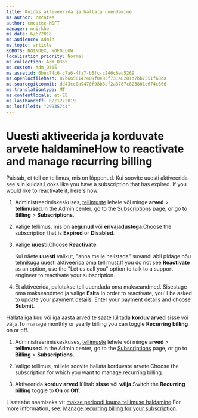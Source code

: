 ```yaml
---
title: Kuidas aktiveerida ja hallata uuendamine
ms.author: cmcatee
author: cmcatee-MSFT
manager: mnirkhe
ms.date: 6/6/2018
ms.audience: Admin
ms.topic: article
ROBOTS: NOINDEX, NOFOLLOW
localization_priority: Normal
ms.collection: Adm_O365
ms.custom: Adm_O365
ms.assetid: 6bec74c6-c7a6-4fa7-b5fc-c246c6ec5269
ms.openlocfilehash: 07b6656147409f0e85f731a8201d7bb7551f68da
ms.sourcegitcommit: dd43cc0a9470f98b8ef2a3787c823801d674c666
ms.translationtype: MT
ms.contentlocale: et-EE
ms.lasthandoff: 02/12/2019
ms.locfileid: "29935744"
---
```

# <a name="how-to-reactivate-and-manage-recurring-billing"></a><span data-ttu-id="d9ef5-102">Uuesti aktiveerida ja korduvate arvete haldamine</span><span class="sxs-lookup"><span data-stu-id="d9ef5-102">How to reactivate and manage recurring billing</span></span>

<span data-ttu-id="d9ef5-p101">Paistab, et teil on tellimus, mis on lõppenud. Kui soovite uuesti aktiveerida see siin kuidas.</span><span class="sxs-lookup"><span data-stu-id="d9ef5-p101">Looks like you have a subscription that has expired. If you would like to reactivate it, here's how.</span></span>
  
1. <span data-ttu-id="d9ef5-105">Administreerimiskeskuses, [tellimuste](https://go.microsoft.com/fwlink/p/?linkid=842054) lehele või minge **arved** \> **tellimused**.</span><span class="sxs-lookup"><span data-stu-id="d9ef5-105">In the Admin center, go to the [Subscriptions](https://go.microsoft.com/fwlink/p/?linkid=842054) page, or go to **Billing** \> **Subscriptions**.</span></span>
    
2. <span data-ttu-id="d9ef5-106">Valige tellimus, mis on **aegunud** või **erivajadustega**.</span><span class="sxs-lookup"><span data-stu-id="d9ef5-106">Choose the subscription that is **Expired** or **Disabled**.</span></span>
    
3. <span data-ttu-id="d9ef5-107">Valige **uuesti**.</span><span class="sxs-lookup"><span data-stu-id="d9ef5-107">Choose **Reactivate**.</span></span>
    
    <span data-ttu-id="d9ef5-108">Kui näete **uuesti** valikut, "anna meile helistada" suvandi abil pidage nõu tehnikuga uuesti aktiveerida oma tellimust.</span><span class="sxs-lookup"><span data-stu-id="d9ef5-108">If you do not see **Reactivate** as an option, use the "Let us call you" option to talk to a support engineer to reactivate your subscription.</span></span> 
    
4. <span data-ttu-id="d9ef5-p102">Et aktiveerida, palutakse teil uuendada oma makseandmed. Sisestage oma makseandmed ja valige **Esita**.</span><span class="sxs-lookup"><span data-stu-id="d9ef5-p102">In order to reactivate, you'll be asked to update your payment details. Enter your payment details and choose **Submit**.</span></span>
    
<span data-ttu-id="d9ef5-111">Hallata iga kuu või iga aasta arved te saate lülitada **korduv arved** sisse või välja.</span><span class="sxs-lookup"><span data-stu-id="d9ef5-111">To manage monthly or yearly billing you can toggle **Recurring billing** on or off.</span></span> 
  
1. <span data-ttu-id="d9ef5-112">Administreerimiskeskuses, [tellimuste](https://go.microsoft.com/fwlink/p/?linkid=842054) lehele või minge **arved** \> **tellimused**.</span><span class="sxs-lookup"><span data-stu-id="d9ef5-112">In the Admin center, go to the [Subscriptions](https://go.microsoft.com/fwlink/p/?linkid=842054) page, or go to **Billing** \> **Subscriptions**.</span></span>
    
2. <span data-ttu-id="d9ef5-113">Valige tellimus, millele soovite hallata korduvate arvete.</span><span class="sxs-lookup"><span data-stu-id="d9ef5-113">Choose the subscription for which you want to manage recurring billing.</span></span>
    
3. <span data-ttu-id="d9ef5-114">Aktiveerida **korduv arved** lülitab **sisse** või **välja**.</span><span class="sxs-lookup"><span data-stu-id="d9ef5-114">Switch the **Recurring billing** toggle to **On** or **Off**.</span></span>
    
<span data-ttu-id="d9ef5-115">Lisateabe saamiseks vt: [makse perioodi kaupa tellimuse haldamine](https://support.office.com/article/8d83b530-f4ca-47f6-a666-e5791cbacc7e).</span><span class="sxs-lookup"><span data-stu-id="d9ef5-115">For more information, see: [Manage recurring billing for your subscription](https://support.office.com/article/8d83b530-f4ca-47f6-a666-e5791cbacc7e).</span></span>
  

